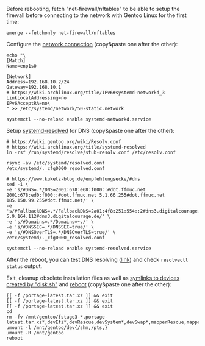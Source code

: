 Before rebooting, fetch "net-firewall/nftables" to be able to setup the firewall before connecting to the network with Gentoo Linux for the first time:

```shell
emerge --fetchonly net-firewall/nftables
```

Configure the [network connection](https://wiki.gentoo.org/wiki/Systemd#Network) (copy&paste one after the other):

``` { .shell .no-copy }
echo "\
[Match]
Name=enp1s0

[Network]
Address=192.168.10.2/24
Gateway=192.168.10.1
# https://wiki.archlinux.org/title/IPv6#systemd-networkd_3
LinkLocalAddressing=no
IPv6AcceptRA=no\
" >> /etc/systemd/network/50-static.network

systemctl --no-reload enable systemd-networkd.service
```

Setup [systemd-resolved](https://wiki.archlinux.org/title/systemd-resolved) for DNS (copy&paste one after the other):

``` { .shell hl_lines="5" .no-copy }
# https://wiki.gentoo.org/wiki/Resolv.conf
# https://wiki.archlinux.org/title/systemd-resolved
ln -rsf /run/systemd/resolve/stub-resolv.conf /etc/resolv.conf

rsync -av /etc/systemd/resolved.conf /etc/systemd/._cfg0000_resolved.conf

# https://www.kuketz-blog.de/empfehlungsecke/#dns
sed -i \
-e 's/#DNS=.*/DNS=2001:678:e68:f000::#dot.ffmuc.net 2001:678:ed0:f000::#dot.ffmuc.net 5.1.66.255#dot.ffmuc.net 185.150.99.255#dot.ffmuc.net/' \
-e 's/#FallbackDNS=.*/FallbackDNS=2a01:4f8:251:554::2#dns3.digitalcourage.de 5.9.164.112#dns3.digitalcourage.de/' \
-e 's/#Domains=.*/Domains=~./' \
-e 's/#DNSSEC=.*/DNSSEC=true/' \
-e 's/#DNSOverTLS=.*/DNSOverTLS=true/' \
/etc/systemd/._cfg0000_resolved.conf

systemctl --no-reload enable systemd-resolved.service
```

After the reboot, you can test DNS resolving ([link](https://openwrt.org/docs/guide-user/services/dns/dot_unbound#testing)) and check `resolvectl status` output.

Exit, cleanup obsolete installation files as well as [symlinks to devices created by "disk.sh"](https://github.com/duxsco/gentoo-installation/blob/main/bin/disk.sh#L180-L199) and [reboot](https://wiki.gentoo.org/wiki/Handbook:AMD64/Full/Installation#Rebooting_the_system) (copy&paste one after the other):

``` { .shell .no-copy }
[[ -f /portage-latest.tar.xz ]] && exit
[[ -f /portage-latest.tar.xz ]] && exit
[[ -f /portage-latest.tar.xz ]] && exit
cd
rm -fv /mnt/gentoo/{stage3-*,portage-latest.tar.xz*,devEfi*,devRescue,devSystem*,devSwap*,mapperRescue,mapperSwap,mapperSystem}
umount -l /mnt/gentoo/dev{/shm,/pts,}
umount -R /mnt/gentoo
reboot
```

